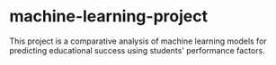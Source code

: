 # machine-learning-project
This project is a comparative analysis of machine learning models for predicting educational success using students' performance factors.
